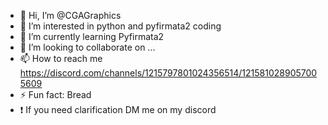 - 👋 Hi, I’m @CGAGraphics
- 👀 I’m interested in python and pyfirmata2 coding
- 🌱 I’m currently learning Pyfirmata2
- 💞️ I’m looking to collaborate on ...
- 📫 How to reach me https://discord.com/channels/1215797801024356514/1215810289057005609
- ⚡ Fun fact: Bread
- ❗ If you need clarification DM me on my discord

<!---
CGAGraphics/CGAGraphics is a ✨ special ✨ repository because its `README.md` (this file) appears on your GitHub profile.
You can click the Preview link to take a look at your changes.
--->

